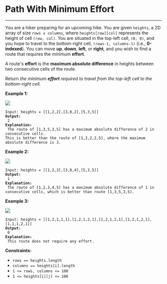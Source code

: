 # Path With Minimum Effort

***

You are a hiker preparing for an upcoming hike. You are given `heights`, a 2D array of size `rows x columns`, where `heights[row][col]` represents the height of cell `(row, col)`. You are situated in the top-left cell, `(0, 0)`, and you hope to travel to the bottom-right cell, `(rows-1, columns-1)` (i.e., **0-indexed**). You can move **up**, **down**, **left**, or **right**, and you wish to find a route that requires the minimum **effort**.

A route's **effort** is the **maximum absolute difference** in heights between two consecutive cells of the route.

Return _the minimum **effort** required to travel from the top-left cell to the bottom-right cell._

&#x20;

**Example 1:**

![](https://assets.leetcode.com/uploads/2020/10/04/ex1.png)

<pre><code>Input: heights = [[1,2,2],[3,8,2],[5,3,5]]
<strong>Output:
</strong> 2
<strong>Explanation:
</strong> The route of [1,3,5,3,5] has a maximum absolute difference of 2 in consecutive cells.
This is better than the route of [1,2,2,2,5], where the maximum absolute difference is 3.</code></pre>

**Example 2:**

![](https://assets.leetcode.com/uploads/2020/10/04/ex2.png)

<pre><code>Input: heights = [[1,2,3],[3,8,4],[5,3,5]]
<strong>Output:
</strong> 1
<strong>Explanation:
</strong> The route of [1,2,3,4,5] has a maximum absolute difference of 1 in consecutive cells, which is better than route [1,3,5,3,5].</code></pre>

**Example 3:**

![](https://assets.leetcode.com/uploads/2020/10/04/ex3.png)

<pre><code>Input: heights = [[1,2,1,1,1],[1,2,1,2,1],[1,2,1,2,1],[1,2,1,2,1],[1,1,1,2,1]]
<strong>Output:
</strong> 0
<strong>Explanation:
</strong> This route does not require any effort.</code></pre>

&#x20;

**Constraints:**

* `rows == heights.length`
* `columns == heights[i].length`
* `1 <= rows, columns <= 100`
* `1 <= heights[i][j] <= 106`
